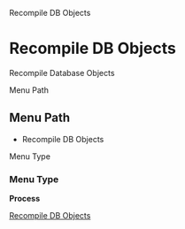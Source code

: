 
Recompile DB Objects
# Recompile DB Objects


Recompile Database Objects

Menu Path
## Menu Path



- Recompile DB Objects

Menu Type
### Menu Type

**Process**


[Recompile DB Objects](../../process-dba_recompile.md)